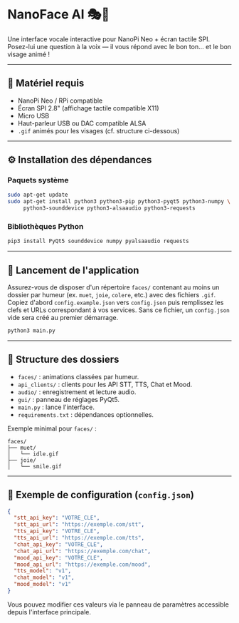 # NanoFace AI 🎭🧠

Une interface vocale interactive pour NanoPi Neo + écran tactile SPI.
Posez-lui une question à la voix — il vous répond avec le bon ton… et le bon visage animé !

---

## 🔧 Matériel requis

- NanoPi Neo / RPi compatible
- Écran SPI 2.8" (affichage tactile compatible X11)
- Micro USB
- Haut-parleur USB ou DAC compatible ALSA
- `.gif` animés pour les visages (cf. structure ci-dessous)

---

## ⚙️ Installation des dépendances

### Paquets système

```bash
sudo apt-get update
sudo apt-get install python3 python3-pip python3-pyqt5 python3-numpy \
     python3-sounddevice python3-alsaaudio python3-requests
```

### Bibliothèques Python

```bash
pip3 install PyQt5 sounddevice numpy pyalsaaudio requests
```

---

## 🚀 Lancement de l'application

Assurez-vous de disposer d'un répertoire `faces/` contenant au moins un dossier par humeur (ex. `muet`, `joie`, `colere`, etc.) avec des fichiers `.gif`.
Copiez d'abord `config.example.json` vers `config.json` puis remplissez les clefs et URLs correspondant à vos services. Sans ce fichier, un `config.json` vide sera créé au premier démarrage.
```bash
python3 main.py
```

---

## 📁 Structure des dossiers

- `faces/` : animations classées par humeur.
- `api_clients/` : clients pour les API STT, TTS, Chat et Mood.
- `audio/` : enregistrement et lecture audio.
- `gui/` : panneau de réglages PyQt5.
- `main.py` : lance l'interface.
- `requirements.txt` : dépendances optionnelles.

Exemple minimal pour `faces/` :

```
faces/
├── muet/
│   └── idle.gif
├── joie/
│   └── smile.gif
```

---

## 📝 Exemple de configuration (`config.json`)

```json
{
  "stt_api_key": "VOTRE_CLE",
  "stt_api_url": "https://exemple.com/stt",
  "tts_api_key": "VOTRE_CLE",
  "tts_api_url": "https://exemple.com/tts",
  "chat_api_key": "VOTRE_CLE",
  "chat_api_url": "https://exemple.com/chat",
  "mood_api_key": "VOTRE_CLE",
  "mood_api_url": "https://exemple.com/mood",
  "tts_model": "v1",
  "chat_model": "v1",
  "mood_model": "v1"
}
```

Vous pouvez modifier ces valeurs via le panneau de paramètres accessible depuis
l'interface principale.
